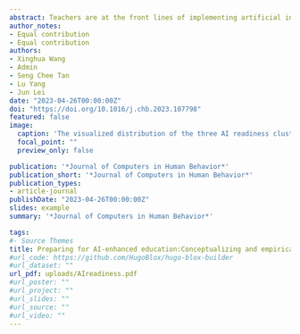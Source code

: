 ```yaml
---
abstract: Teachers are at the front lines of implementing artificial intelligence (AI) in education. They are expected to  develop an adequate understanding of AI and become educated users as well as educators. Their readiness for the  use of AI is critical for the The data from 3164 primary school teachers were collected and analyzed by partial least square structural equation modelling and cluster analysis. This study found that cognition, ability, and vision in the educational use of AI were positively associated with ethical considerations. The four components of AI readiness all positively predicted, whereas perceived threats from AI negatively predicted, AI-enhanced innovation, which in turn positively predicted teachers’ job satisfaction. This study identified three clusters of teachers based on their AI readiness levels. Teachers with high levels of AI readiness tended to perceive low threats from AI and demonstrate high AI-enhanced innovation as well as high job satisfaction. However, teachers from different socio-economic regions and of different genders showed no significant differences regarding AI readiness and its impact on their jobs. This study empirically validated the importance of AI readiness for teachers’ work and has important implications for the development of strategies and policies facilitating successful AI-enhanced education.
author_notes:
- Equal contribution
- Equal contribution
authors:
- Xinghua Wang
- Admin
- Seng Chee Tan
- Lu Yang
- Jun Lei
date: "2023-04-26T00:00:00Z"
doi: "https://doi.org/10.1016/j.chb.2023.107798"
featured: false
image:
  caption: 'The visualized distribution of the three AI readiness clusters across the seven variables.'
  focal_point: ""
  preview_only: false

publication: '*Journal of Computers in Human Behavior*'
publication_short: '*Journal of Computers in Human Behavior*'
publication_types:
- article-journal
publishDate: "2023-04-26T00:00:00Z"
slides: example
summary: '*Journal of Computers in Human Behavior*'

tags:
#- Source Themes
title: Preparing for AI-enhanced education:Conceptualizing and empirically examining teachers’ AI readiness
#url_code: https://github.com/HugoBlox/hugo-blox-builder
#url_dataset: ""
url_pdf: uploads/AIreadiness.pdf
#url_poster: ""
#url_project: ""
#url_slides: ""
#url_source: ""
#url_video: ""
---
```



